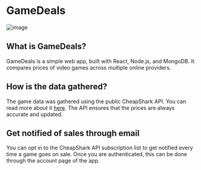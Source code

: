# GameDeals
![image](https://user-images.githubusercontent.com/87455082/190266890-702a5ac1-4ebc-49be-895a-7553765658a8.png)

## What is GameDeals?
GameDeals is a simple web app, built with React, Node.js, and MongoDB. It compares prices of video games across multiple online providers.

## How is the data gathered?
The game data was gathered using the public CheapShark API. You can read more about it [here](https://apidocs.cheapshark.com/).
The API ensures that the prices are always accurate and updated.

## Get notified of sales through email
You can opt in to the CheapShark API subscription list to get notified every time a game goes on sale. Once you are authenticated, this can be done through the account page of the app.
